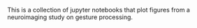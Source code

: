This is a collection of jupyter notebooks that plot figures from a neuroimaging study on gesture processing.